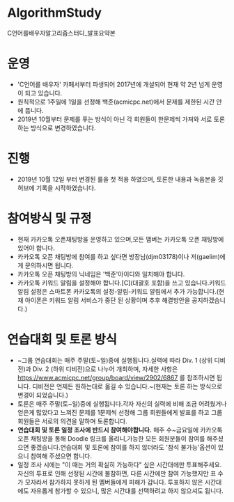 AlgorithmStudy
==============
C언어를배우자알고리즘스터디_발표요약본

# 운영 

- 'C언어를 배우자' 카페서부터 파생되어 2017년에 개설되어 현재 약 2년 넘게 운영이 되고 있습니다.
- 원칙적으로 1주일에 1일을 선정해 백준(acmicpc.net)에서 문제를 제한된 시간 안에 풉니다.
- 2019년 10월부터 문제를 푸는 방식이 아닌 각 회원들이 한문제씩 가져와 서로 토론하는 방식으로 변경하였습니다.

# 진행

- 2019년 10월 12일 부터 변경된 룰을 첫 적용 하였으며, 토론한 내용과 녹음본을 깃허브에 기록을 시작하였습니다.

# 참여방식 및 규정

- 현재 카카오톡 오픈채팅방을 운영하고 있으며,모든 맴버는 카카오톡 오픈 채팅방에 있어야 합니다.
- 카카오톡 오픈 채팅방에 참여를 하고 싶다면 방장님(djm03178)이나 저(gaelim)에게 문의하시면 됩니다.
- 카카오톡 오픈 채팅방의 닉네임은 '백준'아이디와 일치해야 합니다.
- 카카오톡 키워드 알림을 설정해야 합니다.[C](대괄호 포함)을 쓰고 있습니다.키워드 알림 설정은 스마트폰 카카오톡의 설정-알림-키워드 알림에서 추가 가능합니다.(현재 아이폰은 키워드 알림 서비스가 중단 된 상황이며 추후 해결방안을 공지하겠습니다.)

# 연습대회 및 토론 방식

- ~그룹 연습대회는 매주 주말(토~일)중에 실행됩니다.실력에 따라 Div. 1 (상위 디비전)과 Div. 2 (하위 디비전)으로 나누어 개최하며, 자세한 사항은 https://www.acmicpc.net/group/board/view/2902/6867 를 참조하시면 됩니다. 디비전은 언제든 원하는대로 옮길 수 있습니다.~(현재는 토론 하는 방식으로 변경이 되었습니다.)
- 토론은 매주 주말(토~일)중에 실행됩니다.각자 자신의 실력에 비해 조금 어려웠거나 얻은게 많았다고 느껴진 문제를 1문제씩 선정해 그룹 회원들에게 발표를 하고 그룹 회원들은 서로의 의견을 말하며 토론합니다.
- **연습대회 및 토론 일정 조사에 반드시 참여해야합니다.** 매주 수~금요일에 카카오톡 오픈 채팅방을 통해 Doodle 링크를 올리니,가능한 모든 회원분들이 참여를 해주셨으면 좋겠습니다.연습대회 및 토론에 참여를 하지 않더라도 '참석 불가능'옵션이 있으니 참여해 주셨으면 합니다.
- 일정 조사 시에는 "이 때는 거의 확실히 가능하다" 싶은 시간대에만 투표해주세요. 자신의 투표로 인해 선정된 시간에 불참하면, 다른 시간에만 참여 가능했지만 표 수가 모자라서 참가하지 못하게 된 멤버들에게 피해가 갑니다. 투표하지 않은 시간대에도 자유롭게 참가할 수 있으니, 많은 시간대를 선택하려고 하지 않으셔도 됩니다.

